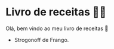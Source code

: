 # Livro de receitas :man_cook:

Olá, bem vindo ao meu livro de receitas :meat_on_bone:

- Strogonoff de Frango.